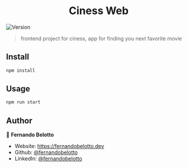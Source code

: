 <h1 align="center">Ciness Web</h1>
<p>
  <img alt="Version" src="https://img.shields.io/badge/version-1.0.0-blue.svg?cacheSeconds=2592000" />
</p>

> frontend project for ciness, app for finding you next favorite movie

## Install

```sh
npm install
```

## Usage

```sh
npm run start
```

## Author

👤 **Fernando Belotto**

* Website: https://fernandobelotto.dev
* Github: [@fernandobelotto](https://github.com/fernandobelotto)
* LinkedIn: [@fernandobelotto](https://linkedin.com/in/fernandobelotto)